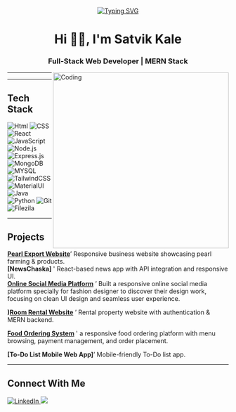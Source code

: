 <!-- Typing SVG Banner -->
<p align="center">
  <a href="https://github.com/Satvikkale">
    <img src="https://readme-typing-svg.herokuapp.com?font=Fira+Code&weight=600&size=24&duration=3000&pause=1000&color=F75C7E&center=true&vCenter=true&width=600&lines=Full-Stack+Web+Developer;MERN+Stack+Enthusiast;Problem+Solver;Open+Source+Contributor" alt="Typing SVG" />
  </a>
</p>

<!-- Header -->
<h1 align="center">Hi 👋🏻, I'm Satvik Kale</h1>
<h3 align="center">Full-Stack Web Developer | MERN Stack </h3>

<img align="right" alt="Coding" width="400" src="https://raw.githubusercontent.com/abhisheknaiidu/abhisheknaiidu/master/code.gif" />

---
---

## Tech Stack  
 
![Html](https://img.shields.io/badge/HTML5-E34F26?&style=for-the-badge&logo=html5&logoColor=white)
![CSS](https://img.shields.io/badge/CSS3-1572B6?&style=for-the-badge&logo=css3&logoColor=white)
![React](https://img.shields.io/badge/React-20232A?style=for-the-badge&logo=react&logoColor=61DAFB)
![JavaScript](https://img.shields.io/badge/JavaScript-F7DF1E?style=for-the-badge&logo=javascript&logoColor=black)
![Node.js](https://img.shields.io/badge/Node.js-43853D?style=for-the-badge&logo=node.js&logoColor=white)
![Express.js](https://img.shields.io/badge/Express.js-404D59?style=for-the-badge)
![MongoDB](https://img.shields.io/badge/MongoDB-4EA94B?style=for-the-badge&logo=mongodb&logoColor=white)
![MYSQL](https://img.shields.io/badge/MySQL-4479A1?&style=for-the-badge&logo=mysql&logoColor=white)
![TailwindCSS](https://img.shields.io/badge/Tailwind_CSS-38B2AC?style=for-the-badge&logo=tailwind-css&logoColor=white)
![MaterialUI](https://img.shields.io/badge/Material_UI-007FFF?style=for-the-badge&logo=mui&logoColor=white)
![Java](https://img.shields.io/badge/Java-ED8B00?style=for-the-badge&logo=java&logoColor=white)
![Python](https://img.shields.io/badge/Python-3776AB?&style=for-the-badge&logo=python&logoColor=white)
![Git](https://img.shields.io/badge/Git-F05033?style=for-the-badge&logo=git&logoColor=white)
![Filezila](https://img.shields.io/badge/FileZilla-E74C3C?&style=for-the-badge&logo=filezilla&logoColor=white)

---

##  Projects  

**[Pearl Export Website](#)**’ Responsive business website showcasing pearl farming & products.  
**[NewsChaska]** ' React-based news app with API integration and responsive UI.  
**[Online Social Media Platform](#)** ’  Built a responsive online social media platform specially for fashion designer to discover their design work, focusing on clean UI design and seamless user experience.

**)[Room Rental Website](#)** ’ Rental property website with authentication & MERN backend.  

**[Food Ordering System](#)** ' a responsive food ordering platform with menu browsing, payment management, and order placement.  

**[To-Do List Mobile Web App]**’ Mobile-friendly To-Do list app.  

---


## Connect With Me  

<p align="left">
  <a href="https://www.linkedin.com/in/satvikkale" target="_blank">
  <img src="https://img.shields.io/badge/LinkedIn-%230A66C2?&style=for-the-badge&logo=linkedin&logoColor=white" alt="LinkedIn" />
</a>
  <a href="mailto:satvikkale07@gmail.com">
    <img src="https://img.shields.io/badge/Gmail-D14836?&style=for-the-badge&logo=gmail&logoColor=white" />
  </a>
</
